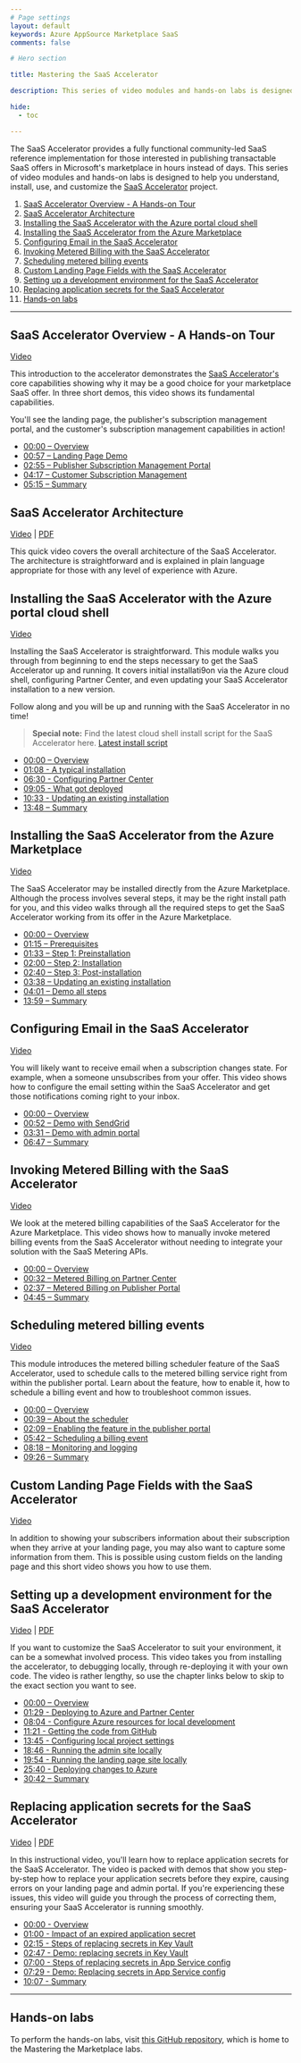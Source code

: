 ```yaml
---
# Page settings
layout: default
keywords: Azure AppSource Marketplace SaaS
comments: false

# Hero section

title: Mastering the SaaS Accelerator

description: This series of video modules and hands-on labs is designed to help you understand, install, use, and customize the SaaS Accelerator project. The SaaS Accelerator provides a fully functional community-led SaaS reference implementation for those interested in publishing transactable SaaS offers in Microsoft's marketplace in hours instead of days.

hide:
  - toc

---
```


The SaaS Accelerator provides a fully functional community-led SaaS reference implementation for those interested in publishing transactable SaaS offers in Microsoft's marketplace in hours instead of days. This series of video modules and hands-on labs is designed to help you understand, install, use, and customize the [SaaS Accelerator](https://aka.ms/SaaSAccelerator) project.

<!-- no toc -->
1. [SaaS Accelerator Overview - A Hands-on Tour](#saas-accelerator-overview---a-hands-on-tour)
1. [SaaS Accelerator Architecture](#saas-accelerator-architecture)
1. [Installing the SaaS Accelerator with the Azure portal cloud shell](#installing-the-saas-accelerator-with-the-azure-portal-cloud-shell)
1. [Installing the SaaS Accelerator from the Azure Marketplace](#installing-the-saas-accelerator-from-the-azure-marketplace)
1. [Configuring Email in the SaaS Accelerator](#configuring-email-in-the-saas-accelerator)
1. [Invoking Metered Billing with the SaaS Accelerator](#invoking-metered-billing-with-the-saas-accelerator)
1. [Scheduling metered billing events](#scheduling-metered-billing-events)
1. [Custom Landing Page Fields with the SaaS Accelerator](#custom-landing-page-fields-with-the-saas-accelerator)
1. [Setting up a development environment for the SaaS Accelerator](#setting-up-a-development-environment-for-the-saas-accelerator)
1. [Replacing application secrets for the SaaS Accelerator](#replacing-application-secrets-for-the-saas-accelerator)
1. [Hands-on labs](#hands-on-labs)

---

## SaaS Accelerator Overview - A Hands-on Tour

<a target="_blank" href="https://go.microsoft.com/fwlink/?linkid=2196164">Video</a>

This introduction to the accelerator demonstrates the [SaaS Accelerator's](https://aka.ms/SaaSAccelerator) core capabilities showing why it may be a good choice for your marketplace SaaS offer. In three short demos, this video shows its fundamental capabilities.

You'll see the landing page, the publisher's subscription management portal, and the customer's subscription management capabilities in action!

- [00:00 – Overview](https://www.youtube.com/watch?v=I9bQlhjNa_8&t=0s)
- [00:57 – Landing Page Demo](https://www.youtube.com/watch?v=I9bQlhjNa_8&t=57s)
- [02:55 – Publisher Subscription Management Portal](https://www.youtube.com/watch?v=I9bQlhjNa_8&t=175s)
- [04:17 – Customer Subscription Management](https://www.youtube.com/watch?v=I9bQlhjNa_8&t=257s)
- [05:15 – Summary](https://www.youtube.com/watch?v=I9bQlhjNa_8&t=315s)

## SaaS Accelerator Architecture

<a target="_blank" href="https://go.microsoft.com/fwlink/?linkid=2196167">Video</a> | <a href="./pdfs/03-architecture.pdf">PDF</a>

This quick video covers the overall architecture of the SaaS Accelerator. The architecture is straightforward and is explained in plain language appropriate for those with any level of experience with Azure.

## Installing the SaaS Accelerator with the Azure portal cloud shell

<a target="_blank" href="https://go.microsoft.com/fwlink/?linkid=2196326">Video</a>

Installing the SaaS Accelerator is straightforward. This module walks you through from beginning to end the steps necessary to get the SaaS Accelerator up and running. It covers initial installati9on via the Azure cloud shell, configuring Partner Center, and even updating your SaaS Accelerator installation to a new version.

Follow along and you will be up and running with the SaaS Accelerator in no time!

> **Special note:** Find the latest cloud shell install script for the SaaS Accelerator here.
> <a href="https://github.com/Azure/Commercial-Marketplace-SaaS-Accelerator/blob/main/docs/Installation-Instructions.md#basic-installation-script" target="_blank">Latest install script</a>

- [00:00 – Overview](https://www.youtube.com/watch?v=hQJQJu77WhQ&t=0s)
- [01:08 - A typical installation](https://www.youtube.com/watch?v=hQJQJu77WhQ&t=68s)
- [06:30 - Configuring Partner Center](https://www.youtube.com/watch?v=hQJQJu77WhQ&t=390s)
- [09:05 - What got deployed](https://www.youtube.com/watch?v=hQJQJu77WhQ&t=545s)
- [10:33 - Updating an existing installation](https://www.youtube.com/watch?v=hQJQJu77WhQ&t=633s)
- [13:48 – Summary](https://www.youtube.com/watch?v=hQJQJu77WhQ&t=828s)



## Installing the SaaS Accelerator from the Azure Marketplace

<a target="_blank" href="https://go.microsoft.com/fwlink/?linkid=2241002">Video</a>

The SaaS Accelerator may be installed directly from the Azure Marketplace. Although the process involves several steps, it may be the right install path for you, and this video walks through all the required steps to get the SaaS Accelerator working from its offer in the Azure Marketplace.

- [00:00 – Overview](https://www.youtube.com/watch?v=B5l5p9LvDSU&t=0s)
- [01:15 – Prerequisites](https://www.youtube.com/watch?v=B5l5p9LvDSU&t=75s)
- [01:33 – Step 1: Preinstallation](https://www.youtube.com/watch?v=B5l5p9LvDSU&t=93s)
- [02:00 – Step 2: Installation](https://www.youtube.com/watch?v=B5l5p9LvDSU&t=120s)
- [02:40 – Step 3: Post-installation](https://www.youtube.com/watch?v=B5l5p9LvDSU&t=160s)
- [03:38 – Updating an existing installation](https://www.youtube.com/watch?v=B5l5p9LvDSU&t=218s)
- [04:01 – Demo all steps](https://www.youtube.com/watch?v=B5l5p9LvDSU&t=241s)
- [13:59 – Summary](https://www.youtube.com/watch?v=B5l5p9LvDSU&t=839s)


## Configuring Email in the SaaS Accelerator

<a href="https://go.microsoft.com/fwlink/?linkid=2196165" target="_blank">Video</a>

You will likely want to receive email when a subscription changes state. For example, when a someone unsubscribes from your offer. This video shows how to configure the email setting within the SaaS Accelerator and get those notifications coming right to your inbox.

- [00:00 – Overview](https://www.youtube.com/watch?v=IniPruOrV8I&t=0s)
- [00:52 – Demo with SendGrid](https://www.youtube.com/watch?v=IniPruOrV8I&t=52s)
- [03:31 – Demo with admin portal](https://www.youtube.com/watch?v=IniPruOrV8I&t=211s)
- [06:47 – Summary](https://www.youtube.com/watch?v=IniPruOrV8I&t=407s)

## Invoking Metered Billing with the SaaS Accelerator

<a target="_blank" href="https://go.microsoft.com/fwlink/?linkid=2196161">Video</a>

We look at the metered billing capabilities of the SaaS Accelerator for the Azure Marketplace. This video shows how to manually invoke metered billing events from the SaaS Accelerator without needing to integrate your solution with the SaaS Metering APIs.

- [00:00 – Overview](https://www.youtube.com/watch?v=DXmyagu98nE&t=0s)
- [00:32 – Metered Billing on Partner Center](https://www.youtube.com/watch?v=DXmyagu98nE&t=32s)
- [02:37 – Metered Billing on Publisher Portal](https://www.youtube.com/watch?v=DXmyagu98nE&t=157s)
- [04:45 – Summary](https://www.youtube.com/watch?v=DXmyagu98nE&t=285s)

## Scheduling metered billing events

<a href="https://go.microsoft.com/fwlink/?linkid=2236579" target="_blank">Video</a>

This module introduces the metered billing scheduler feature of the SaaS Accelerator, used to schedule calls to the metered billing service right from within the publisher portal. Learn about the feature, how to enable it, how to schedule a billing event and how to troubleshoot common issues.

- [00:00 – Overview](https://www.youtube.com/watch?v=IoXsoVpyhxY&list=PLmsFUfdnGr3wU_FrzwgElLTNSKTZ2CBOj&index=10&t=0s)
- [00:39 – About the scheduler](https://www.youtube.com/watch?v=IoXsoVpyhxY&list=PLmsFUfdnGr3wU_FrzwgElLTNSKTZ2CBOj&index=10&t=39s)
- [02:09 – Enabling the feature in the publisher portal](https://www.youtube.com/watch?v=IoXsoVpyhxY&list=PLmsFUfdnGr3wU_FrzwgElLTNSKTZ2CBOj&index=10&t=129s)
- [05:42 – Scheduling a billing event](https://www.youtube.com/watch?v=IoXsoVpyhxY&list=PLmsFUfdnGr3wU_FrzwgElLTNSKTZ2CBOj&index=10&t=342s)
- [08:18 – Monitoring and logging](https://www.youtube.com/watch?v=IoXsoVpyhxY&list=PLmsFUfdnGr3wU_FrzwgElLTNSKTZ2CBOj&index=10&t=498s)
- [09:26 – Summary](https://www.youtube.com/watch?v=IoXsoVpyhxY&list=PLmsFUfdnGr3wU_FrzwgElLTNSKTZ2CBOj&index=10&t=566s)

## Custom Landing Page Fields with the SaaS Accelerator

<a target="_blank" href="https://go.microsoft.com/fwlink/?linkid=2196166">Video</a>

In addition to showing your subscribers information about their subscription when they arrive at your landing page, you may also want to capture some information from them. This is possible using custom fields on the landing page and this short video shows you how to use them.

## Setting up a development environment for the SaaS Accelerator

<a href="https://go.microsoft.com/fwlink/?linkid=2224222" target="_blank">Video</a> | [PDF](./pdfs/08-setting-up-a-dev-env.pdf)

If you want to customize the SaaS Accelerator to suit your environment, it can be a somewhat involved process. This video takes you from installing the accelerator, to debugging locally, through re-deploying it with your own code. The video is rather lengthy, so use the chapter links below to skip to the exact section you want to see.

- [00:00 – Overview](https://www.youtube.com/watch?v=H8p9n1bVTjY&t=0s)
- [01:29 - Deploying to Azure and Partner Center](https://www.youtube.com/watch?v=H8p9n1bVTjY&t=89s)
- [08:04 - Configure Azure resources for local development](https://www.youtube.com/watch?v=H8p9n1bVTjY&t=484s)
- [11:21 - Getting the code from GitHub](https://www.youtube.com/watch?v=H8p9n1bVTjY&t=681s)
- [13:45 - Configuring local project settings](https://www.youtube.com/watch?v=H8p9n1bVTjY&t=825s)
- [18:46 - Running the admin site locally](https://www.youtube.com/watch?v=H8p9n1bVTjY&t=1126s)
- [19:54 - Running the landing page site locally](https://www.youtube.com/watch?v=H8p9n1bVTjY&t=1194s)
- [25:40 - Deploying changes to Azure](https://www.youtube.com/watch?v=H8p9n1bVTjY&t=1540s)
- [30:42 – Summary](https://www.youtube.com/watch?v=H8p9n1bVTjY&t=1842s)

## Replacing application secrets for the SaaS Accelerator

<a href="https://go.microsoft.com/fwlink/?linkid=2227720" target="_blank">Video</a> | [PDF](pdfs/10-renewing-application-secrets.pdf)

In this instructional video, you'll learn how to replace application secrets for the SaaS Accelerator. The video is packed with demos that show you step-by-step how to replace your application secrets before they expire, causing errors on your landing page and admin portal. If you're experiencing these issues, this video will guide you through the process of correcting them, ensuring your SaaS Accelerator is running smoothly.

- [00:00 - Overview](https://www.youtube.com/watch?v=YZSgR_Qgiew&t=0s)
- [01:00 - Impact of an expired application secret](https://www.youtube.com/watch?v=YZSgR_Qgiew&t=60s)
- [02:15 - Steps of replacing secrets in Key Vault](https://www.youtube.com/watch?v=YZSgR_Qgiew&t=135s)
- [02:47 - Demo: replacing secrets in Key Vault](https://www.youtube.com/watch?v=YZSgR_Qgiew&t=167s)
- [07:00 - Steps of replacing secrets in App Service config](https://www.youtube.com/watch?v=YZSgR_Qgiew&t=420s)
- [07:29 - Demo: Replacing secrets in App Service config](https://www.youtube.com/watch?v=YZSgR_Qgiew&t=449s)
- [10:07 - Summary](https://www.youtube.com/watch?v=YZSgR_Qgiew&t=607s)

---

## Hands-on labs

To perform the hands-on labs, visit [this GitHub repository](https://github.com/Azure/mtm-tech-enablement-labs), which is home to the Mastering the Marketplace labs.

